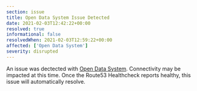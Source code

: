 ```yaml
---
section: issue
title: Open Data System Issue Detected
date: 2021-02-03T12:42:22+00:00
resolved: true
informational: false
resolvedWhen: 2021-02-03T12:59:22+00:00
affected: ['Open Data System']
severity: disrupted
---
```

An issue was dectected with [Open Data System](https://data.sba.gov).  Connectivity may be impacted at this time.  Once the Route53 Healthcheck reports healthy, this issue will automatically resolve.

